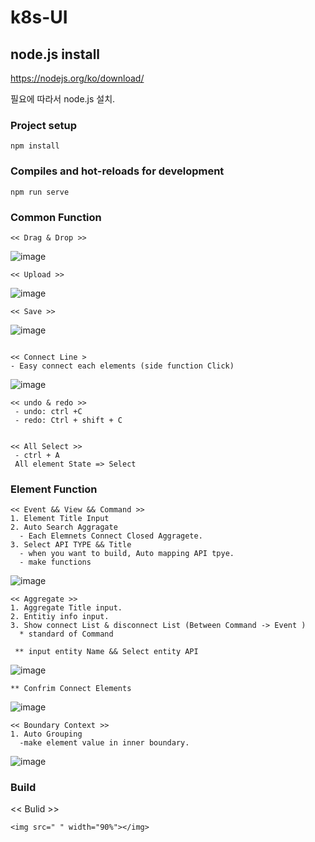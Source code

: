 # k8s-UI

## node.js install
https://nodejs.org/ko/download/

필요에 따라서 node.js 설치.


### Project setup
```
npm install
```

### Compiles and hot-reloads for development
```
npm run serve
```

### Common Function
```
<< Drag & Drop >> 
```
![image](https://user-images.githubusercontent.com/48536615/59985552-54cf8a80-966d-11e9-9118-4adc24cb18cc.png)
```
<< Upload >>
```
![image](https://user-images.githubusercontent.com/48536615/59987015-2e611d80-9674-11e9-8315-bfbdba6da41c.png)
```
<< Save >>
```
![image](https://user-images.githubusercontent.com/48536615/59987060-53559080-9674-11e9-939c-c46e503ca6c8.png)

```

<< Connect Line >
- Easy connect each elements (side function Click)
```
![image](https://user-images.githubusercontent.com/48536615/59988715-18089100-9677-11e9-816e-d89cd7f66d72.png)

```
<< undo & redo >>
 - undo: ctrl +C  
 - redo: Ctrl + shift + C
 
```

```
<< All Select >>
 - ctrl + A
 All element State => Select
```

### Element Function
```
<< Event && View && Command >> 
1. Element Title Input
2. Auto Search Aggragate
  - Each Elemnets Connect Closed Aggragete.
3. Select API TYPE && Title
  - when you want to build, Auto mapping API tpye.
  - make functions
```
![image](https://user-images.githubusercontent.com/48536615/59986543-4172ee00-9672-11e9-8d91-4a9af635b92e.png)


```
<< Aggregate >>
1. Aggregate Title input.
2. Entitiy info input.
3. Show connect List & disconnect List (Between Command -> Event )
  * standard of Command
```  
```
 ** input entity Name && Select entity API
```
![image](https://user-images.githubusercontent.com/48536615/59988931-df1cec00-9677-11e9-8918-bd73c35f9739.png)

```
** Confrim Connect Elements
```
![image](https://user-images.githubusercontent.com/48536615/59986310-4a16f480-9671-11e9-9f3a-25c678f5b063.png)

```  
<< Boundary Context >>
1. Auto Grouping
  -make element value in inner boundary. 
```
![image](https://user-images.githubusercontent.com/48536615/59988952-f9ef6080-9677-11e9-8a7e-a4fcf7b982e5.png)

### Build
<< Bulid >>
```
<img src=" " width="90%"></img>

```
